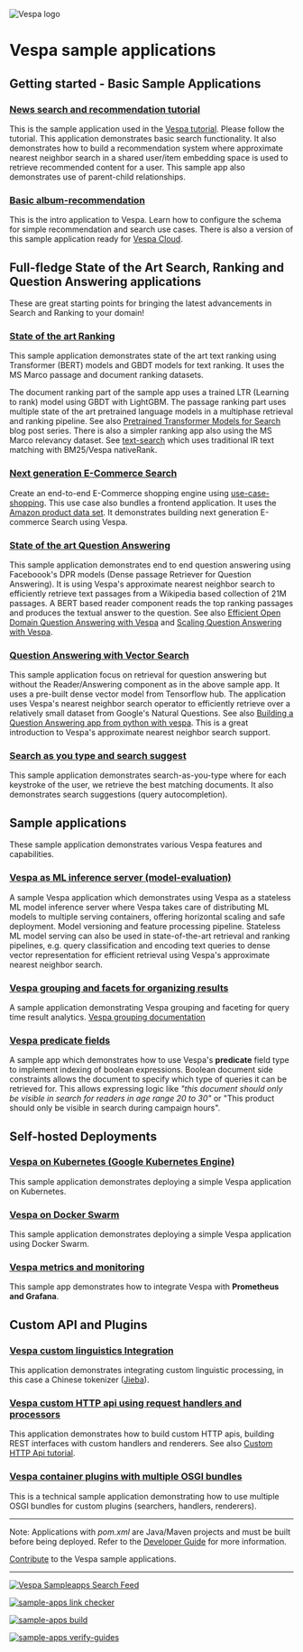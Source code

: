 <!-- Copyright Verizon Media. Licensed under the terms of the Apache 2.0 license. See LICENSE in the project root. -->

![Vespa logo](https://vespa.ai/assets/vespa-logo-color.png)

# Vespa sample applications



## Getting started - Basic Sample Applications

### [News search and recommendation tutorial](news)
This is the sample application used in the [Vespa tutorial](https://docs.vespa.ai/en/tutorials/news-1-getting-started.html).
Please follow the tutorial. This application demonstrates basic search functionality.
It also demonstrates how to build a recommendation system
where approximate nearest neighbor search in a shared user/item embedding space
is used to retrieve recommended content for a user.
This sample app also demonstrates use of parent-child relationships.

### [Basic album-recommendation](album-recommendation-selfhosted)
This is the intro application to Vespa.
Learn how to configure the schema for simple recommendation and search use cases.
There is also a version of this sample application ready for [Vespa Cloud](vespa-cloud/album-recommendation).



## Full-fledge State of the Art Search, Ranking and Question Answering applications
These are great starting points for bringing the latest advancements in Search and Ranking to your domain!

### [State of the art Ranking](https://github.com/vespa-engine/sample-apps/tree/master/msmarco-ranking)
This sample application demonstrates state of the art text ranking
using Transformer (BERT) models and GBDT models for text ranking.
It uses the MS Marco passage and document ranking datasets.

The document ranking part of the sample app uses a trained LTR (Learning to rank) model using GBDT with LightGBM.
The passage ranking part uses multiple state of the art pretrained language models
in a multiphase retrieval and ranking pipeline.
See also [Pretrained Transformer Models for Search](https://blog.vespa.ai/pretrained-transformer-language-models-for-search-part-1/) blog post series.
There is also a simpler ranking app also using the MS Marco relevancy dataset.
See [text-search](text-search) which uses traditional IR text matching with BM25/Vespa nativeRank.

### [Next generation E-Commerce Search](use-case-shopping)
Create an end-to-end E-Commerce shopping engine using [use-case-shopping](use-case-shopping).
This use case also bundles a frontend application.
It uses the  [Amazon product data set](http://jmcauley.ucsd.edu/data/amazon/links.html).
It demonstrates building next generation E-commerce Search using Vespa.

### [State of the art Question Answering](dense-passage-retrieval-with-ann)
This sample application demonstrates end to end question answering using Faceboook's DPR models
(Dense passage Retriever for Question Answering).
It is using Vespa's approximate nearest neighbor search to efficiently retrieve text passages
from a Wikipedia based collection of 21M passages.
A BERT based reader component reads the top ranking passages and produces the textual answer to the question.
See also [Efficient Open Domain Question Answering with Vespa](https://blog.vespa.ai/efficient-open-domain-question-answering-on-vespa/)
and [Scaling Question Answering with Vespa](https://blog.vespa.ai/from-research-to-production-scaling-a-state-of-the-art-machine-learning-system/).

### [Question Answering with Vector Search](semantic-qa-retrieval)
This sample application focus on retrieval for question answering
but without the Reader/Answering component as in the above sample app.
It uses a pre-built dense vector model from Tensorflow hub.
The application uses Vespa's nearest neighbor search operator
to efficiently retrieve over a relatively small dataset from Google's Natural Questions.
See also [Building a Question Answering app from python with vespa](https://blog.vespa.ai/build-qa-app-from-python-with-vespa/).
This is a great introduction to Vespa's approximate nearest neighbor search support. 

### [Search as you type and search suggest](incremental-search)
This sample application demonstrates search-as-you-type where for each keystroke of the user,
we retrieve the best matching documents.
It also demonstrates search suggestions (query autocompletion).



## Sample applications
These sample application demonstrates various Vespa features and capabilities. 

### [Vespa as ML inference server (model-evaluation)](model-evaluation)
A sample Vespa application which demonstrates using Vespa as a stateless ML model inference server
where Vespa takes care of distributing ML models to multiple serving containers,
offering horizontal scaling and safe deployment.
Model versioning and feature processing pipeline.
Stateless ML model serving can also be used in state-of-the-art retrieval and ranking pipelines,
e.g. query classification and encoding text queries to dense vector representation
for efficient retrieval using Vespa's approximate nearest neighbor search.

### [Vespa grouping and facets for organizing results ](part-purchases-demo)
A sample application demonstrating Vespa grouping and faceting for query time result analytics.
[Vespa grouping documentation](https://docs.vespa.ai/en/grouping.html)

### [Vespa predicate fields](boolean-search)
A sample app which demonstrates how to use Vespa's **predicate** field type to implement indexing of boolean expressions.
Boolean document side constraints allows the document to specify which type of queries it can be retrieved for.
This allows expressing logic like _"this document should only be visible in search for readers in age range 20 to 30"_
or "This product should only be visible in search during campaign hours".



## Self-hosted Deployments

### [Vespa on Kubernetes (Google Kubernetes Engine)](basic-search-on-gke)
This sample application demonstrates deploying a simple Vespa application on Kubernetes.  

### [Vespa on Docker Swarm](basic-search-on-docker-swarm)
This sample application demonstrates deploying a simple Vespa application using Docker Swarm.

### [Vespa metrics and monitoring](album-recommendation-monitoring)
This sample app demonstrates how to integrate Vespa with **Prometheus and Grafana**.



## Custom API and Plugins

### [Vespa custom linguistics Integration](vespa-chinese-linguistics)
This application demonstrates integrating custom linguistic processing,
in this case a Chinese tokenizer ([Jieba](https://github.com/fxsjy/jieba)).

### [Vespa custom HTTP api using request handlers and processors](http-api-using-request-handlers-and-processors)
This application demonstrates how to build custom HTTP apis,
building REST interfaces with custom handlers and renderers.
See also [Custom HTTP Api tutorial](https://docs.vespa.ai/en/jdisc/http-api-tutorial.html).

### [Vespa container plugins with multiple OSGI bundles](multiple-bundles)
This is a technical sample application demonstrating how to use multiple OSGI bundles for custom plugins
(searchers, handlers, renderers).


<!--
[travis](travis)
[part-purchases-demo](part-purchases-demo): A sample Vespa application to assist with with learning how to group according to the [Grouping Guide](https://docs.vespa.ai/en/grouping.html).
[generic-request-processing](generic-request-processing)
http-api-using-*
-->

----

Note: Applications with _pom.xml_ are Java/Maven projects and must be built before being deployed.
Refer to the [Developer Guide](https://docs.vespa.ai/en/developer-guide.html) for more information.

[Contribute](https://github.com/vespa-engine/vespa/blob/master/CONTRIBUTING.md) to the Vespa sample applications.

----

[![Vespa Sampleapps Search Feed](https://github.com/vespa-engine/sample-apps/actions/workflows/feed.yml/badge.svg)](https://github.com/vespa-engine/sample-apps/actions/workflows/feed.yml)

[![sample-apps link checker](https://cd.screwdriver.cd/pipelines/7038/link-checker-sample-apps/badge)](https://cd.screwdriver.cd/pipelines/7038/)

[![sample-apps build](https://cd.screwdriver.cd/pipelines/7038/build-apps/badge)](href="https://cd.screwdriver.cd/pipelines/7038/)

[![sample-apps verify-guides](https://cd.screwdriver.cd/pipelines/7038/verify-guides/badge)](href="https://cd.screwdriver.cd/pipelines/7038/)
